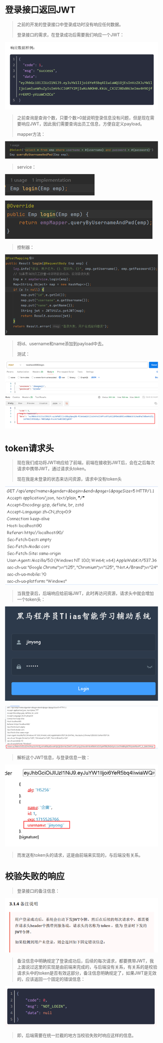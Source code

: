 # 登录接口返回JWT

> 之前的开发的登录接口中登录成功时没有响应任何数据。
>
> 登录接口的需求，在登录成功后需要我们响应一个JWT：

![image-20240512110335766](assets/image-20240512110335766.png)

> 之前查询是查询个数，只要个数>0就说明登录信息没有问题，但是现在需要响应JWT，因此我们需要查询出员工信息，方便自定义payload。
>
> mapper方法：

![image-20240512110534661](assets/image-20240512110534661.png)

> service：

![image-20240512110600065](assets/image-20240512110600065.png)

![image-20240512110609591](assets/image-20240512110609591.png)

> 控制器：

![image-20240512110637120](assets/image-20240512110637120.png)

> 将id、username和name添加到payload中去。
>
> 测试：

![image-20240512110752084](assets/image-20240512110752084.png)

# token请求头

> 现在我们成功将JWT响应给了前端，前端在接收到JWT后，会在之后每次请求中携带JWT，通过请求头token。
>
> 现在我是未登录的状态来访问资源，请求中没有token头

![image-20240512111119299](assets/image-20240512111119299.png)

> 当我登录后，后端响应给前端JWT，此时再访问资源，请求头中就会增加一个token头：

![image-20240512111243114](assets/image-20240512111243114.png)

![image-20240512111346768](assets/image-20240512111346768.png)

> 解析这个JWT信息，与登录信息一致：

![image-20240512111505897](assets/image-20240512111505897.png)

> 而发送有token头的请求，这是由前端来实现的，与后端没有关系。



# 校验失败的响应

> 登录接口的备注信息：

![image-20240512111835665](assets/image-20240512111835665.png)

> 备注信息中明确规定了登录成功后，后续的每次请求，都要携带JWT，我上面说过这里的实现是由前端来完成的，与后端没有关系，有关系的是校验请求头中的token是否有效这部分，备注信息明确规定了，如果JWT是无效的，应该返回一个固定的错误信息：

![image-20240512112157379](assets/image-20240512112157379.png)

> 即，后端需要在统一拦截的地方当校验失败时响应这样的信息。